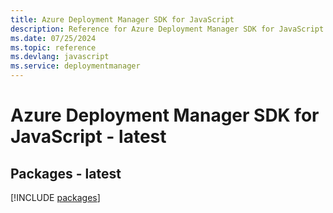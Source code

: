 ```yaml
---
title: Azure Deployment Manager SDK for JavaScript
description: Reference for Azure Deployment Manager SDK for JavaScript
ms.date: 07/25/2024
ms.topic: reference
ms.devlang: javascript
ms.service: deploymentmanager
---
```

# Azure Deployment Manager SDK for JavaScript - latest
## Packages - latest
[!INCLUDE [packages](deployment-manager-index.md)]